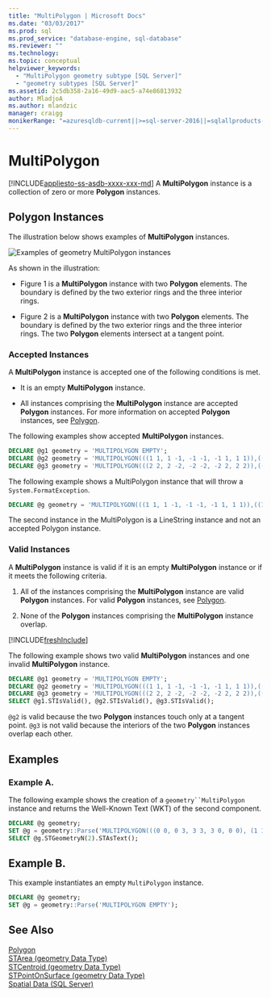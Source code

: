 ```yaml
---
title: "MultiPolygon | Microsoft Docs"
ms.date: "03/03/2017"
ms.prod: sql
ms.prod_service: "database-engine, sql-database"
ms.reviewer: ""
ms.technology: 
ms.topic: conceptual
helpviewer_keywords: 
  - "MultiPolygon geometry subtype [SQL Server]"
  - "geometry subtypes [SQL Server]"
ms.assetid: 2c5db358-2a16-49d9-aac5-a74e86813932
author: MladjoA
ms.author: mlandzic
manager: craigg
monikerRange: "=azuresqldb-current||>=sql-server-2016||=sqlallproducts-allversions||>=sql-server-linux-2017||=azuresqldb-mi-current"
---
```

# MultiPolygon
[!INCLUDE[appliesto-ss-asdb-xxxx-xxx-md](../../includes/appliesto-ss-asdb-xxxx-xxx-md.md)]
  A **MultiPolygon** instance is a collection of zero or more **Polygon** instances.  
  
## Polygon Instances  
 The illustration below shows examples of **MultiPolygon** instances.  
  
 ![Examples of geometry MultiPolygon instances](../../relational-databases/spatial/media/multipolygon.gif "Examples of geometry MultiPolygon instances")  
  
 As shown in the illustration:  
  
-   Figure 1 is a **MultiPolygon** instance with two **Polygon** elements. The boundary is defined by the two exterior rings and the three interior rings.  
  
-   Figure 2 is a **MultiPolygon** instance with two **Polygon** elements. The boundary is defined by the two exterior rings and the three interior rings. The two **Polygon** elements intersect at a tangent point.  
  
### Accepted Instances  
 A **MultiPolygon** instance is accepted one of the following conditions is met.  
  
-   It is an empty **MultiPolygon** instance.  
  
-   All instances comprising the **MultiPolygon** instance are accepted **Polygon** instances. For more information on accepted **Polygon** instances, see [Polygon](../../relational-databases/spatial/polygon.md).  
  
The following examples show accepted **MultiPolygon** instances.  
  
```sql  
DECLARE @g1 geometry = 'MULTIPOLYGON EMPTY';  
DECLARE @g2 geometry = 'MULTIPOLYGON(((1 1, 1 -1, -1 -1, -1 1, 1 1)),((1 1, 3 1, 3 3, 1 3, 1 1)))';  
DECLARE @g3 geometry = 'MULTIPOLYGON(((2 2, 2 -2, -2 -2, -2 2, 2 2)),((1 1, 3 1, 3 3, 1 3, 1 1)))';  
```  
  
The following example shows a MultiPolygon instance that will throw a `System.FormatException`.  
  
```sql  
DECLARE @g geometry = 'MULTIPOLYGON(((1 1, 1 -1, -1 -1, -1 1, 1 1)),((1 1, 3 1, 3 3)))';  
```  
  
The second instance in the MultiPolygon is a LineString instance and not an accepted Polygon instance.  
  
### Valid Instances  
 A **MultiPolygon** instance is valid if it is an empty **MultiPolygon** instance or if it meets the following criteria.  
  
1.  All of the instances comprising the **MultiPolygon** instance are valid **Polygon** instances. For valid **Polygon** instances, see [Polygon](../../relational-databases/spatial/polygon.md).  
  
2.  None of the **Polygon** instances comprising the **MultiPolygon** instance overlap.  

[!INCLUDE[freshInclude](../../includes/paragraph-content/fresh-note-steps-feedback.md)]

The following example shows two valid **MultiPolygon** instances and one invalid **MultiPolygon** instance.  
  
```sql  
DECLARE @g1 geometry = 'MULTIPOLYGON EMPTY';  
DECLARE @g2 geometry = 'MULTIPOLYGON(((1 1, 1 -1, -1 -1, -1 1, 1 1)),((1 1, 3 1, 3 3, 1 3, 1 1)))';  
DECLARE @g3 geometry = 'MULTIPOLYGON(((2 2, 2 -2, -2 -2, -2 2, 2 2)),((1 1, 3 1, 3 3, 1 3, 1 1)))';  
SELECT @g1.STIsValid(), @g2.STIsValid(), @g3.STIsValid();  
```  
  
`@g2` is valid because the two **Polygon** instances touch only at a tangent point. `@g3` is not valid because the interiors of the two **Polygon** instances overlap each other.  
  
## Examples  
### Example A.
The following example shows the creation of a `geometry``MultiPolygon` instance and returns the Well-Known Text (WKT) of the second component.  
  
```sql  
DECLARE @g geometry;  
SET @g = geometry::Parse('MULTIPOLYGON(((0 0, 0 3, 3 3, 3 0, 0 0), (1 1, 1 2, 2 1, 1 1)), ((9 9, 9 10, 10 9, 9 9)))');  
SELECT @g.STGeometryN(2).STAsText();  
```  
  
## Example B.
This example instantiates an empty `MultiPolygon` instance.  
  
```sql  
DECLARE @g geometry;  
SET @g = geometry::Parse('MULTIPOLYGON EMPTY');  
```  
  
## See Also  
 [Polygon](../../relational-databases/spatial/polygon.md)   
 [STArea &#40;geometry Data Type&#41;](../../t-sql/spatial-geometry/starea-geometry-data-type.md)   
 [STCentroid &#40;geometry Data Type&#41;](../../t-sql/spatial-geometry/stcentroid-geometry-data-type.md)   
 [STPointOnSurface &#40;geometry Data Type&#41;](../../t-sql/spatial-geometry/stpointonsurface-geometry-data-type.md)   
 [Spatial Data &#40;SQL Server&#41;](../../relational-databases/spatial/spatial-data-sql-server.md)  
  
  
